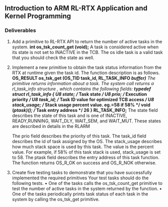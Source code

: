 ## Introduction to ARM RL-RTX Application and Kernel Programming

### Deliverables
1. Add a primitive to RL-RTX API to return the number of active tasks in the system.
    <strong>int os_tsk_count_get (void);</strong>
   A task is considered active when its state is not set to INACTIVE in the TCB. The
   os idle task is a valid task that you should check the state as well.
   
2. Implement a new primitive to obtain the task status information from the RTX at
   runtime given the task id. The function description is as follows.
    <strong>OS_RESULT os_tsk_get (OS_TID task_id, RL_TASK_INFO *buffer)</strong>
   The primitive returns information about a task. The system call returns a rl_task_info
   structure , which contains the following fields:
    <strong>typedef struct rl_task_info {
    U8 state; /* Task state */
    U8 prio; /* Execution priority */
    U8 task_id; /* Task ID value for optimized TCB access */
    U8 stack_usage; /* Stack usage percent value. eg.=58 if 58% */
    void (*ptask)(); /* Task entry address */
    26
    } RL_TASK_INFO;</strong>
   The state field describes the state of this task and is one of INACTIVE, READY,RUNNING,
   WAIT_DLY, WAIT_SEM, and WAIT_MUT. These states are described in details in the RLARM

   The prio field describes the priority of this task.
   The task_id field describes the id of task assigned by the OS.
   The stack_usage describes how much stack space is used by this task. The value is
   the percent value. For example, if 58% of this task stack is used, stack_usage is set
   to 58.
   The ptask field describes the entry address of this task function.
   The function returns OS_R_OK on success and OS_R_NOK otherwise.

3. Create five testing tasks to demonstrate that you have successfully implemented the
   required primitives Your test tasks should do the following tests.
   • One of the tasks calls the os_tsk_count_get primitive to test the number of
     active tasks in the system returned by the function.
   • One of the tasks periodically prints task status of each task in the system by
     calling the os_tsk_get primitive.
